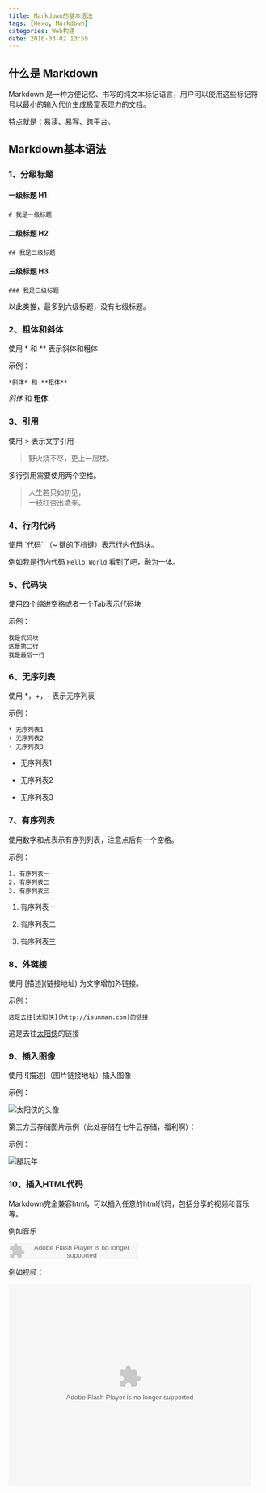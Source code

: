 ```yaml
---
title: Markdown的基本语法
tags: [Hexo, Markdown]
categories: Web构建
date: 2016-03-02 13:59
---
```


## 什么是 Markdown
Markdown 是一种方便记忆、书写的纯文本标记语言，用户可以使用这些标记符号以最小的输入代价生成极富表现力的文档。

特点就是：易读、易写、跨平台。

## Markdown基本语法

### 1、分级标题
#### 一级标题 H1

	# 我是一级标题

#### 二级标题 H2

	## 我是二级标题

#### 三级标题 H3

	### 我是三级标题


以此类推，最多到六级标题，没有七级标题。

### 2、粗体和斜体

使用 \* 和 \*\* 表示斜体和粗体

示例：
	
	*斜体* 和 **粗体**
	
*斜体* 和 **粗体**

### 3、引用

使用 > 表示文字引用

>野火烧不尽，更上一层楼。

多行引用需要使用两个空格。

>人生若只如初见，  
>一枝红杏出墙来。

### 4、行内代码

使用 \`代码` （~ 键的下档键）表示行内代码块。

例如我是行内代码 `Hello World` 看到了吧，融为一体。


### 5、代码块

使用四个缩进空格或者一个Tab表示代码块
    
示例：

	我是代码块
	这是第二行
	我是最后一行

### 6、无序列表

使用 *，+，- 表示无序列表


示例：

	* 无序列表1
	+ 无序列表2
	- 无序列表3

* 无序列表1

+ 无序列表2

- 无序列表3

### 7、有序列表

使用数字和点表示有序列列表，注意点后有一个空格。

示例：

	1. 有序列表一
	2. 有序列表二
	3. 有序列表三
	
1. 有序列表一

2. 有序列表二

3. 有序列表三

### 8、外链接

使用 \[描述](链接地址) 为文字增加外链接。

示例：

	这是去往[太阳侠](http://isunman.com)的链接

这是去往[太阳侠](http://isunman.com)的链接

### 9、插入图像

使用 \!\[描述]（图片链接地址）插入图像

示例：

![太阳侠的头像](http://isunman.com/images/avatar.jpg)

第三方云存储图片示例（此处存储在七牛云存储，福利啊）：

示例：

![腿玩年](http://7xrl2u.com1.z0.glb.clouddn.com/isunman1ad5ad6eddc451da23540d51b4fd5266d11632ed.jpg)


### 10、插入HTML代码

Markdown完全兼容html，可以插入任意的html代码，包括分享的视频和音乐等。

例如音乐

<embed src="http://www.xiami.com/widget/0_1774250852/singlePlayer.swf" type="application/x-shockwave-flash" width="257" height="33" wmode="transparent"></embed>

例如视频：

<embed src="http://player.youku.com/player.php/sid/XODI1MDg0MDQ4/v.swf" allowFullScreen="true" quality="high" width="480" height="400" align="middle" allowScriptAccess="always" type="application/x-shockwave-flash"></embed>
